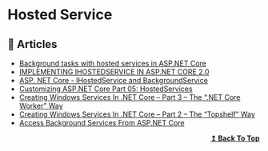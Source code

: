 # Hosted Service

## 📝 Articles

- [Background tasks with hosted services in ASP.NET Core](https://docs.microsoft.com/en-us/aspnet/core/fundamentals/host/hosted-services)
- [IMPLEMENTING IHOSTEDSERVICE IN ASP.NET CORE 2.0](https://www.stevejgordon.co.uk/asp-net-core-2-ihostedservice)
- [ASP. NET Core - IHostedService and BackgroundService](https://girishgodage.in/blog/customize-hostedservices)
- [Customizing ASP.​NET Core Part 05: HostedServices](https://asp.net-hacker.rocks/2018/10/04/customizing-aspnetcore-05-hostedservices.html)
- [Creating Windows Services In .NET Core – Part 3 – The “.NET Core Worker” Way](https://dotnetcoretutorials.com/2019/12/07/creating-windows-services-in-net-core-part-3-the-net-core-worker-way/)
- [Creating Windows Services In .NET Core – Part 2 – The “Topshelf” Way](https://dotnetcoretutorials.com/2019/09/27/creating-windows-services-in-net-core-part-2-the-topshelf-way/)
- [Access Background Services From ASP.NET Core](https://khalidabuhakmeh.com/access-background-services-from-aspnet-core)
<div align="right">
  <b><a href="#contents">↥ Back To Top</a></b>
</div>
